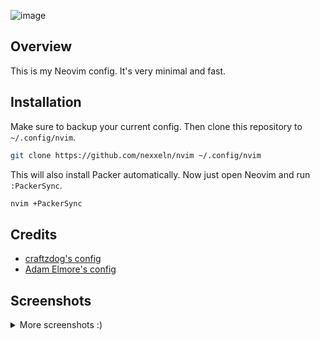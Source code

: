 ![image](https://user-images.githubusercontent.com/95541290/192467835-9d21acb7-7fd7-4d02-95a1-03de1a856ad5.png)

## Overview

This is my Neovim config. It's very minimal and fast.

## Installation

Make sure to backup your current config. Then clone this repository to `~/.config/nvim`.

```sh
git clone https://github.com/nexxeln/nvim ~/.config/nvim
```

This will also install Packer automatically. Now just open Neovim and run `:PackerSync`.

```sh
nvim +PackerSync
```

## Credits

- [craftzdog's config](https://github.com/craftzdog/dotfiles-public)
- [Adam Elmore's config](https://github.com/adamelmore/dotfiles)

## Screenshots
<details>
  <summary>More screenshots :)</summary>
  <samp>
    <img alt="image" src="https://user-images.githubusercontent.com/95541290/192472062-0b6b2caa-317a-4563-b08c-6a49dedaf799.png">
    <p>Completion</p>
    <br />
    <img alt="image" src="https://user-images.githubusercontent.com/95541290/192471443-8e0fa19b-0b89-4628-9154-39224d51ba50.png" />
    <p>Code Actions</p>
    <br />
    <img alt="image" src="https://us-east-1.tixte.net/uploads/this-vegetable.is-from.space/wwqphtr5pt.gif" />
    <p>LSP Actions</p>
    <br />
  </samp>
</details>
